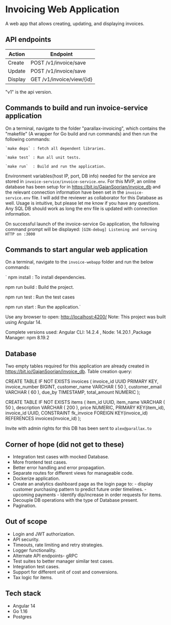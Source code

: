 # Invoicing Web Application

A web app that allows creating, updating, and displaying invoices.

## API endpoints

| Action  | Endpoint                        |
|---------|---------------------------------|
| Create  | POST   /v1/invoice/save         |
| Update  | POST  /v1/invoice/save          |
| Display | GET    /v1/invoice/view/{id}    |

"v1" is the api version.

## Commands to build and run invoice-service application

On a terminal, navigate to the folder "parallax-invoicing", which contains the "makefile" (A wrapper for Go build and run commands) and then run the following commands:

    `make deps` : fetch all dependent libraries.

    `make test` : Run all unit tests.

    `make run`  : Build and run the application.  

Environment variables(host IP, port, DB info) needed for the service are stored in `invoice-service/invoice-service.env`.
For this MVP, an online database has been setup for in <https://bit.io/GajanSoorian/invoice_db> and the relevant connection information have been set in the `invoice-service.env` file. I will add the reviewer as collaborator for this Database as well. Usage is intuitive, but please let me know if you have any questions.
Any SQL DB should work as long the env file is updated with connection information.

On successful launch of the invoice-service Go application, the following command prompt will be displayed:
`[GIN-debug] Listening and serving HTTP on :3000`

## Commands to start angular web application

On a terminal, navigate to the `invoice-webapp` folder and run the below commands:

`
 npm install    : To install dependencies.

 npm run build  : Build the project.

 npm run test   : Run the test cases
  
 npm run start  : Run the application.`

Use any browser to open: <http://localhost:4200/>
Note: This project was built using Angular 14.

Complete versions used: Angular CLI: 14.2.4 , Node: 14.20.1 ,Package Manager: npm 8.19.2

## Database

Two empty tables required for this application are already created in <https://bit.io/GajanSoorian/invoice_db>.
Table creation query:

CREATE TABLE IF NOT EXISTS invoices (
	invoice_id UUID PRIMARY KEY,
	invoice_number BIGINT,
	customer_name VARCHAR ( 50 ),
	customer_email VARCHAR ( 60 ),
	due_by TIMESTAMP,
	total_amount NUMERIC
);

CREATE TABLE IF NOT EXISTS items (
	item_id UUID,
	item_name VARCHAR ( 50 ),
	description VARCHAR ( 200 ),
	price NUMERIC,
	PRIMARY KEY(item_id),
	invoice_id UUID,
	 CONSTRAINT fk_invoice
      FOREIGN KEY(invoice_id) 
	  REFERENCES invoices(invoice_id)
);

Invite with admin rights for this DB has been sent to `alex@parallax.to`

## Corner of hope (did not get to these)

- Integration test cases with mocked Database.
- More frontend test cases.
- Better error handling and error propagation.
- Separate routes for different views for manageable code.
- Dockerize application.
- Create an analytics dashboard page as the login page to:
        - display customer purchasing pattern to predict future order timelines.
        - upcoming payments
        - Identify dip/increase in order requests for items.
- Decouple DB operations with the type of Database present.
- Pagination.

## Out of scope

- Login and JWT authorization.
- API security.
- Timeouts, rate limiting and retry strategies.
- Logger functionality.
- Alternate API endpoints- gRPC
- Test suites to better manager similar test cases.
- Integration test cases.
- Support for different unit of cost and conversions.
- Tax logic for items.
  
## Tech stack

- Angular 14
- Go 1.16
- Postgres
